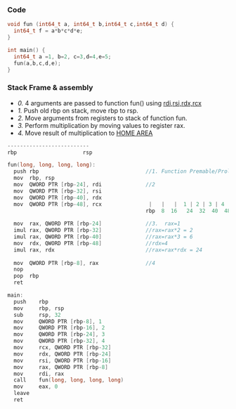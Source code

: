 ### Code
```c++
void fun (int64_t a, int64_t b,int64_t c,int64_t d) {
  int64_t f = a*b*c*d*e;
}

int main() {
  int64_t a =1, b=2, c=3,d=4,e=5;
  fun(a,b,c,d,e);
}
```
### Stack Frame & assembly
- *0.* 4 arguments are passed to function fun() using [rdi,rsi,rdx,rcx](/Motherboard/CPU/Memory/CPU_Registers/General_Purpose_Registers)
- *1.* Push old rbp on stack, move rbp to rsp.
- *2.* Move arguments from registers to stack of function fun.
- *3.* Perform multiplication by moving values to register rax.
- *4.* Move result of multiplication to [HOME AREA](..)
```c
--------------------------
rbp                     rsp

fun(long, long, long, long):
  push rbp                                  //1. Function Premable/Prologue
  mov  rbp, rsp
  mov  QWORD PTR [rbp-24], rdi              //2
  mov  QWORD PTR [rbp-32], rsi
  mov  QWORD PTR [rbp-40], rdx
  mov  QWORD PTR [rbp-48], rcx               |   |   |  1 | 2 | 3 | 4 |
                                            rbp  8  16   24  32  40  48                rsp
                                            
  mov  rax, QWORD PTR [rbp-24]              //3.  rax=1
  imul rax, QWORD PTR [rbp-32]              //rax=rax*2 = 2
  imul rax, QWORD PTR [rbp-40]              //rax=rax*3 = 6
  mov  rdx, QWORD PTR [rbp-48]              //rdx=4
  imul rax, rdx                             //rax=rax*rdx = 24
  
  mov  QWORD PTR [rbp-8], rax               //4
  nop
  pop  rbp
  ret

main:
  push    rbp
  mov     rbp, rsp
  sub     rsp, 32
  mov     QWORD PTR [rbp-8], 1
  mov     QWORD PTR [rbp-16], 2
  mov     QWORD PTR [rbp-24], 3
  mov     QWORD PTR [rbp-32], 4
  mov     rcx, QWORD PTR [rbp-32]
  mov     rdx, QWORD PTR [rbp-24]
  mov     rsi, QWORD PTR [rbp-16]
  mov     rax, QWORD PTR [rbp-8]
  mov     rdi, rax
  call    fun(long, long, long, long)
  mov     eax, 0
  leave
  ret
```
